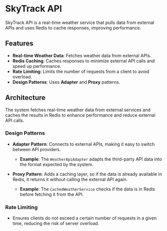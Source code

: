 # SkyTrack API

SkyTrack API is a real-time weather service that pulls data from external APIs and uses Redis to cache responses, improving performance.

## Features

- **Real-time Weather Data**: Fetches weather data from external APIs.
- **Redis Caching**: Caches responses to minimize external API calls and speed up performance.
- **Rate Limiting**: Limits the number of requests from a client to avoid overload.
- **Design Patterns**: Uses **Adapter** and **Proxy** patterns.

## Architecture

The system fetches real-time weather data from external services and caches the results in Redis to enhance performance and reduce external API calls.

### Design Patterns

- **Adapter Pattern**: Connects to external APIs, making it easy to switch between API providers.
  - **Example**: The `WeatherApiAdapter` adapts the third-party API data into the format expected by the system.
  
- **Proxy Pattern**: Adds a caching layer, so if the data is already available in Redis, it returns it without calling the external API again.
  - **Example**: The `CachedWeatherService` checks if the data is in Redis before fetching it from the API.

### Rate Limiting

- Ensures clients do not exceed a certain number of requests in a given time, reducing the risk of server overload.
